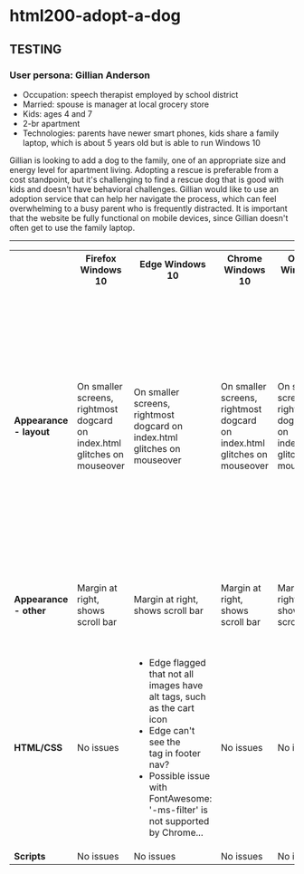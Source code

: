 # html200-adopt-a-dog
## TESTING

### User persona: Gillian Anderson
*	Occupation: speech therapist employed by school district
*	Married: spouse is manager at local grocery store
*	Kids: ages 4 and 7
*	2-br apartment
*	Technologies: parents have newer smart phones, kids share a family laptop, which is about 5 years old but is able to run Windows 10

Gillian is looking to add a dog to the family, one of an appropriate size and energy level for apartment living. Adopting a rescue is preferable from a cost standpoint, but it's challenging to find a rescue dog that is good with kids and doesn't have behavioral challenges. Gillian would like to use an adoption service that can help her navigate the process, which can feel overwhelming to a busy parent who is frequently distracted. It is important that the website be fully functional on mobile devices, since Gillian doesn't often get to use the family laptop.

___

<table>
<tr>
  <th></th>
  <th>Firefox Windows 10</th>
  <th>Edge Windows 10</th>
  <th>Chrome Windows 10</th>
  <th>Opera Windows 10</th>
  <th>Safari iPad</th>
  <th>Safari iPhone</th>
</tr>
<tr>
  <td><b>Appearance - layout</b></td>
  <td>On smaller screens, rightmost dogcard on index.html glitches on mouseover</td>
  <td>On smaller screens, rightmost dogcard on index.html glitches on mouseover</td>
  <td>On smaller screens, rightmost dogcard on index.html glitches on mouseover</td>
  <td>On smaller screens, rightmost dogcard on index.html glitches on mouseover</td>
  <td><i>Portrait mode:</i> .dogcard-focus causes the dog cards to move down a row<br>
      <i>Landscape mode:</i> need to scroll right to see aside on index.html</td>
  <td><i>Portrait mode:</i> When zoomed out to fit page on screen, there is a noticeable white margin on the right<br>
      <i>Landscape mode:</i> Noticeable white margin at left and right. Trying to decide whether that's a problem.</td>
</tr>
<tr>
  <td><b>Appearance - other</b></td>
  <td>Margin at right, shows scroll bar</td>
  <td>Margin at right, shows scroll bar</td>
  <td>Margin at right, shows scroll bar</td>
  <td>Margin at right, shows scroll bar</td>
  <td><i>Landscape mode:</i> .dogcards seem to be very stretched, vertically</td>
  <td></td>
</tr>
<tr>
  <td><b>HTML/CSS</b></td>
  <td>No issues</td>
  <td>
    <ul>
      <li>Edge flagged that not all images have alt tags, such as the cart icon</li>
      <li>Edge can't see the <ul></ul> tag in footer nav?</li>
      <li>Possible issue with FontAwesome: '-ms-filter' is not supported by Chrome...</li>
    </ul></td>
  <td>No issues</td>
  <td>No issues</td>
  <td>No issues</td>
  <td>No issues</td>
</tr>  
<tr>
  <td><b>Scripts</b></td>
  <td>No issues</td>
  <td>No issues</td>
  <td>No issues</td>
  <td>No issues</td>
  <td>No issues</td>
  <td>No issues</td>
</tr> 
</table>
